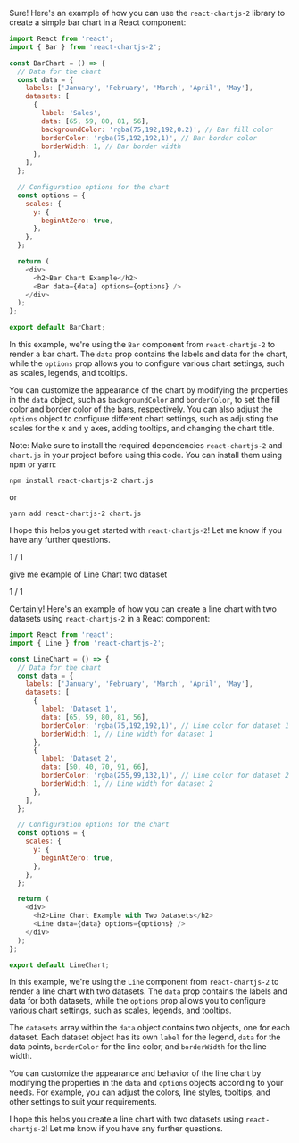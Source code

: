 Sure! Here's an example of how you can use the `react-chartjs-2` library to create a simple bar chart in a React component:

```js
import React from 'react';
import { Bar } from 'react-chartjs-2';

const BarChart = () => {
  // Data for the chart
  const data = {
    labels: ['January', 'February', 'March', 'April', 'May'],
    datasets: [
      {
        label: 'Sales',
        data: [65, 59, 80, 81, 56],
        backgroundColor: 'rgba(75,192,192,0.2)', // Bar fill color
        borderColor: 'rgba(75,192,192,1)', // Bar border color
        borderWidth: 1, // Bar border width
      },
    ],
  };

  // Configuration options for the chart
  const options = {
    scales: {
      y: {
        beginAtZero: true,
      },
    },
  };

  return (
    <div>
      <h2>Bar Chart Example</h2>
      <Bar data={data} options={options} />
    </div>
  );
};

export default BarChart;

```

In this example, we're using the `Bar` component from `react-chartjs-2` to render a bar chart. The `data` prop contains the labels and data for the chart, while the `options` prop allows you to configure various chart settings, such as scales, legends, and tooltips.

You can customize the appearance of the chart by modifying the properties in the `data` object, such as `backgroundColor` and `borderColor`, to set the fill color and border color of the bars, respectively. You can also adjust the `options` object to configure different chart settings, such as adjusting the scales for the x and y axes, adding tooltips, and changing the chart title.

Note: Make sure to install the required dependencies `react-chartjs-2` and `chart.js` in your project before using this code. You can install them using npm or yarn:

```
npm install react-chartjs-2 chart.js
```

or

```
yarn add react-chartjs-2 chart.js
```

I hope this helps you get started with `react-chartjs-2`! Let me know if you have any further questions.


1 / 1

give me example of Line Chart two dataset

1 / 1

Certainly! Here's an example of how you can create a line chart with two datasets using `react-chartjs-2` in a React component:

```js
import React from 'react';
import { Line } from 'react-chartjs-2';

const LineChart = () => {
  // Data for the chart
  const data = {
    labels: ['January', 'February', 'March', 'April', 'May'],
    datasets: [
      {
        label: 'Dataset 1',
        data: [65, 59, 80, 81, 56],
        borderColor: 'rgba(75,192,192,1)', // Line color for dataset 1
        borderWidth: 1, // Line width for dataset 1
      },
      {
        label: 'Dataset 2',
        data: [50, 40, 70, 91, 66],
        borderColor: 'rgba(255,99,132,1)', // Line color for dataset 2
        borderWidth: 1, // Line width for dataset 2
      },
    ],
  };

  // Configuration options for the chart
  const options = {
    scales: {
      y: {
        beginAtZero: true,
      },
    },
  };

  return (
    <div>
      <h2>Line Chart Example with Two Datasets</h2>
      <Line data={data} options={options} />
    </div>
  );
};

export default LineChart;

```

In this example, we're using the `Line` component from `react-chartjs-2` to render a line chart with two datasets. The `data` prop contains the labels and data for both datasets, while the `options` prop allows you to configure various chart settings, such as scales, legends, and tooltips.

The `datasets` array within the `data` object contains two objects, one for each dataset. Each dataset object has its own `label` for the legend, `data` for the data points, `borderColor` for the line color, and `borderWidth` for the line width.

You can customize the appearance and behavior of the line chart by modifying the properties in the `data` and `options` objects according to your needs. For example, you can adjust the colors, line styles, tooltips, and other settings to suit your requirements.

I hope this helps you create a line chart with two datasets using `react-chartjs-2`! Let me know if you have any further questions.
